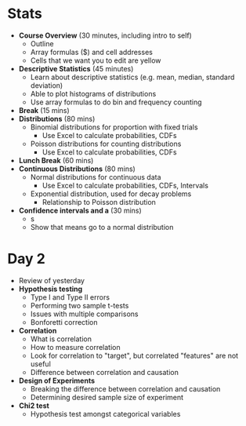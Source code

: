 # Stats

* __Course Overview__ (30 minutes, including intro to self)
  * Outline
  * Array formulas ($) and cell addresses
  * Cells that we want you to edit are yellow
* __Descriptive Statistics__ (45 minutes)
  * Learn about descriptive statistics (e.g. mean, median, standard deviation)
  * Able to plot histograms of distributions
  * Use array formulas to do bin and frequency counting
* __Break__ (15 mins)
* __Distributions__ (80 mins)
  * Binomial distributions for proportion with fixed trials
    * Use Excel to calculate probabilities, CDFs
  * Poisson distributions for counting distributions
    * Use Excel to calculate probabilities, CDFs
* __Lunch Break__ (60 mins)
* __Continuous Distributions__ (80 mins)
  * Normal distributions for continuous data
    * Use Excel to calculate probabilities, CDFs, Intervals
  * Exponential distribution, used for decay problems
    * Relationship to Poisson distribution
* __Confidence intervals and a__ (30 mins)
  * s
  * Show that means go to a normal distribution


# Day 2

* Review of yesterday
* __Hypothesis testing__
  * Type I and Type II errors
  * Performing two sample t-tests
  * Issues with multiple comparisons
  * Bonforetti correction
* __Correlation__
  * What is correlation
  * How to measure correlation
  * Look for correlation to "target", but correlated "features" are not useful
  * Difference between correlation and causation
* __Design of Experiments__
  * Breaking the difference between correlation and causation
  * Determining desired sample size of experiment
* __Chi2 test__
  * Hypothesis test amongst categorical variables
